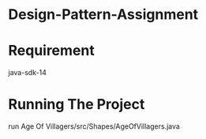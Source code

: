 # Design-Pattern-Assignment

# Requirement
java-sdk-14

# Running The Project
run Age Of Villagers/src/Shapes/AgeOfVillagers.java 

